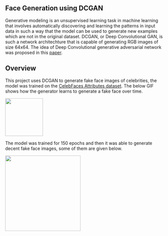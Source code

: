## Face Generation using DCGAN

Generative modeling is an unsupervised learning task in machine learning that involves automatically discovering and learning the patterns in input data in such a way that the model can be used to generate new examples which are not in the original dataset. DCGAN, or Deep Convolutional GAN, is such a network architechture that is capable of generating RGB images of size 64x64. The idea of Deep Convolutional generative adversarial network was proposed in this [paper](https://arxiv.org/abs/1511.06434v1). 

## Overview

This project uses DCGAN to generate fake face images of celebrities, the model was trained on the [CelebFaces Attributes dataset](https://www.kaggle.com/jessicali9530/celeba-dataset). The below GIF shows how the generator learns to generate a fake face over time.

<img src="https://github.com/Therickysen08/Face_generation_using_DCGAN/blob/main/GIF/FaceGan.gif" width="120" height="120" />

The model was trained for 150 epochs and then it was able to generate decent fake face images, some of them are given below.

<img src="https://github.com/Therickysen08/Face_generation_using_DCGAN/blob/main/generated_faces.jpg" width="240" height="240" />


